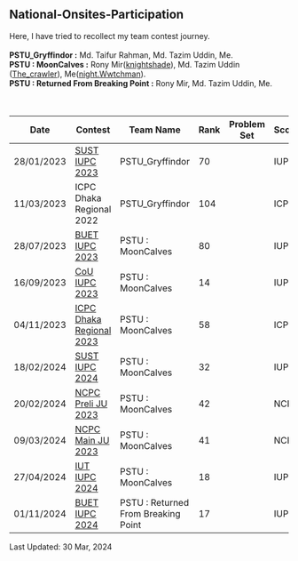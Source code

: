 ## National-Onsites-Participation

Here, I have tried to recollect my team contest journey.  <br /> <br />
**PSTU_Gryffindor   :** Md. Taifur Rahman, Md. Tazim Uddin, Me. <br />
**PSTU : MoonCalves :** Rony Mir([knightshade](https://codeforces.com/profile/1802042)), Md. Tazim Uddin ([The_crawler](https://codeforces.com/profile/The_crawler)), Me([night.Wwtchman](https://codeforces.com/profile/night.watchman)). <br />
**PSTU : Returned From Breaking Point :** Rony Mir, Md. Tazim Uddin, Me. <br /> <br /> <br />


| Date | Contest | Team Name | Rank | Problem Set | Scope | Story & Solution
| --- | -- | -------- | ----------- | ---- | --- | ----- | 
| 28/01/2023 | [SUST IUPC 2023](https://toph.co/c/sust-inter-university-2023/standings) | PSTU_Gryffindor | 70 |  | IUPC |
| 11/03/2023 | ICPC Dhaka Regional 2022 | PSTU_Gryffindor | 104 |  | ICPC |
| 28/07/2023 | [BUET IUPC 2023](https://toph.co/c/buet-inter-university-2023/standings) | PSTU : MoonCalves | 80 |  | IUPC |
| 16/09/2023 | [CoU IUPC 2023](https://toph.co/c/cou-bracnet-inter-university-2023/standings) | PSTU : MoonCalves | 14 |  | IUPC |
| 04/11/2023 | [ICPC Dhaka Regional 2023](https://bapsoj.org/contests/icpc-dhaka-regional-site-2023/standings) | PSTU : MoonCalves | 58 | | ICPC |
| 18/02/2024 | [SUST IUPC 2024](https://toph.co/c/inter-university-sust-cse-carnival-2024/standings) | PSTU : MoonCalves | 32 |  | IUPC |
| 20/02/2024 | [NCPC Preli JU 2023](https://bapsoj.org/contests/ncpc-preliminary-ju-2023/standings) | PSTU : MoonCalves | 42 |  | NCPC |
| 09/03/2024 | [NCPC Main JU 2023](https://bapsoj.org/contests/ncpc-onsite-2023-hosted-by-ju/standings) | PSTU : MoonCalves | 41 |  | NCPC |
| 27/04/2024 | [IUT IUPC 2024](https://toph.co/c/iut-11th-national-ict-fest-2024/standings) | PSTU : MoonCalves | 18 |  | IUPC |
| 01/11/2024 | [BUET IUPC 2024](https://toph.co/c/inter-university-buet-cse-fest-2024/standings) | PSTU : Returned From Breaking Point | 17 |  | IUPC |






Last Updated: 30 Mar, 2024

